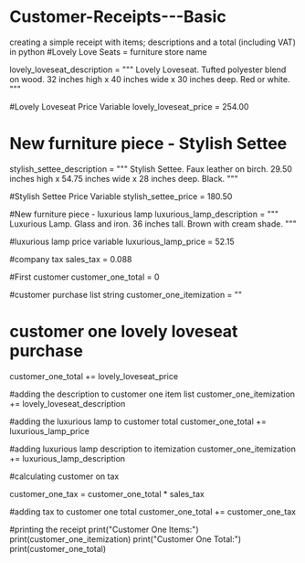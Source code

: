 # Customer-Receipts---Basic
creating a simple receipt with items; descriptions and a total (including VAT) in python
#Lovely Love Seats = furniture store name

lovely_loveseat_description = """
Lovely Loveseat.
Tufted polyester blend on wood.
32 inches high x 40 inches wide x 30 inches deep.
Red or white.
"""

#Lovely Loveseat Price Variable
lovely_loveseat_price = 254.00

# New furniture piece - Stylish Settee 
stylish_settee_description = """
Stylish Settee.
Faux leather on birch.
29.50 inches high x 54.75 inches wide x 28 inches deep.
Black.
"""

#Stylish Settee Price Variable
stylish_settee_price = 180.50

#New furniture piece - luxurious lamp
luxurious_lamp_description = """
Luxurious Lamp.
Glass and iron. 36 inches tall.
Brown with cream shade. 
"""

#luxurious lamp price variable
luxurious_lamp_price = 52.15

#company tax 
sales_tax = 0.088

#First customer 
customer_one_total = 0

#customer purchase list string
customer_one_itemization = ""

# customer one lovely loveseat purchase

customer_one_total += lovely_loveseat_price

#adding the description to customer one item list 
customer_one_itemization += lovely_loveseat_description

#adding the luxurious lamp to customer total
customer_one_total += luxurious_lamp_price

#adding luxurious lamp description to itemization
customer_one_itemization += luxurious_lamp_description

#calculating customer on tax

customer_one_tax = customer_one_total * sales_tax

#adding tax to customer one total
customer_one_total += customer_one_tax

#printing the receipt
print("Customer One Items:")
print(customer_one_itemization)
print("Customer One Total:")
print(customer_one_total)
